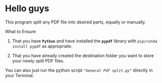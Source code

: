 # Hello guys

This program split any PDF file into desired parts, equally or manually.

What to Ensure
1. That you have **`Python`** and have installed the **`pypdf`** library with `pip/conda install pypdf` as appropriate.

2. That you have already created the destination folder you want to store your newly split PDF files.

You can also just run the python script *`"General Pdf split.py"`* directly in your Terminal.
